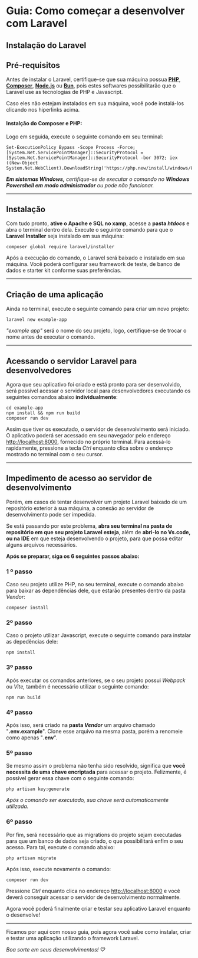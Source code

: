 # Guia: Como começar a desenvolver com Laravel

## Instalação do Laravel

## Pré-requisitos

Antes de instalar o Laravel, certifique-se que sua máquina possua **[PHP](https://www.php.net/downloads.php)**, **[Composer](https://getcomposer.org/download/)**, [**Node.js**](https://nodejs.org/en/download) ou [**Bun**](https://bun.sh/docs/installation), pois estes softwares possibilitarão que o Laravel use as tecnologias de PHP e Javascript.

Caso eles não estejam instalados em sua máquina, você pode instalá-los clicando nos hiperlinks acima.

#### Instalção do Composer e PHP:
Logo em seguida, execute o seguinte comando em seu terminal:

    Set-ExecutionPolicy Bypass -Scope Process -Force; [System.Net.ServicePointManager]::SecurityProtocol = [System.Net.ServicePointManager]::SecurityProtocol -bor 3072; iex ((New-Object System.Net.WebClient).DownloadString('https://php.new/install/windows/8.4'))

***Em sistemas Windows,** certifique-se de executar o comando no **Windows Powershell em** **modo administrador** ou pode não funcionar.*
*****
## Instalação
Com tudo pronto, **ative o Apache e SQL no xamp**, acesse a **pasta *htdocs*** e abra o terminal dentro dela. Execute o seguinte comando para que o **Laravel Installer** seja instalado em sua máquina:
```
composer global require laravel/installer
```
Após a execução do comando, o Laravel será baixado e instalado em sua máquina. Você poderá configurar seu framework de teste, de banco de dados e starter kit conforme suas preferências.
*****
## Criação de uma aplicação
Ainda no terminal, execute o seguinte comando para criar um novo projeto:
```
laravel new example-app
```
*"example app"* será o nome do seu projeto, logo, certifique-se de trocar o nome antes de executar o comando.
*******
## Acessando o servidor Laravel para desenvolvedores
Agora que seu aplicativo foi criado e está pronto para ser desenvolvido, será possível acessar o servidor local para desenvolvedores executando os seguintes comandos abaixo **individualmente**:
```
cd example-app
npm install && npm run build
composer run dev
```
Assim que tiver os executado, o servidor de desenvolvimento será iniciado. O aplicativo poderá ser acessado em seu navegador pelo endereço [http://localhost:8000](http://localhost:8000/), fornecido no próprio terminal. 
Para acessá-lo rapidamente, pressione a tecla *Ctrl* enquanto clica sobre o endereço mostrado no terminal com o seu cursor.
*******
## Impedimento de acesso ao servidor de desenvolvimento

Porém, em casos de tentar desenvolver um projeto Laravel baixado de um repositório exterior à sua máquina, a conexão ao servidor de desenvolvimento pode ser impedida.

Se está passando por este problema, **abra seu terminal na pasta de repositório em que seu projeto Laravel esteja**, além de **abri-lo no Vs.code, ou na IDE** em que esteja desenvolvendo o projeto, para que possa editar alguns arquivos necessários.

**Após se preparar, siga os 6 seguintes passos abaixo:**

### 1 º passo
Caso seu projeto utilize PHP, no seu terminal, execute o comando abaixo para baixar as dependências dele, que estarão presentes dentro da pasta *Vendor*:
````
composer install
````
### 2º passo
Caso o projeto utilizar Javascript, execute o seguinte comando para instalar as depedências dele:

    npm install

### 3º passo

Após executar os comandos anteriores, se o seu projeto possui *Webpack* ou *Vite,* também é necessário utilizar o seguinte comando:

    npm run build

### 4º passo

Após isso, será criado na **pasta *Vendor*** um arquivo chamado "**.env.example**". Clone esse arquivo na mesma pasta, porém a renomeie como apenas "**.env**".

### 5º passo
Se mesmo assim o problema não tenha sido resolvido, significa que **você necessita de uma chave encriptada** para acessar o projeto. 
Felizmente, é possível gerar essa chave com o seguinte comando:

    php artisan key:generate

*Após o comando ser executado, sua chave será automaticamente utilizada.*  

### 6º passo
Por fim, será necessário que as migrations do projeto sejam executadas para que um banco de dados seja criado, o que possibilitará enfim o seu acesso. 
Para tal, execute o comando abaixo:

    php artisan migrate

Após isso, execute novamente o comando:

    composer run dev

Pressione *Ctrl* enquanto clica no endereço [http://localhost:8000](http://localhost:8000/) e você deverá conseguir acessar o servidor de desenvolvimento normalmente.

Agora você poderá finalmente criar e testar seu aplicativo Laravel enquanto o desenvolve!
****
Ficamos por aqui com nosso guia, pois agora você sabe como instalar, criar e testar uma aplicação utilizando o framework Laravel.
    
*Boa sorte em seus desenvolvimentos! ♡*
